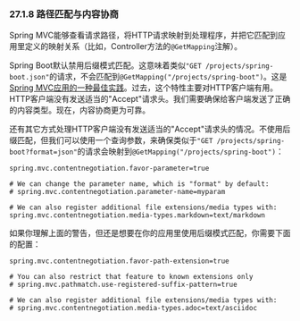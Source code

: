 ### 27.1.8 路径匹配与内容协商

Spring MVC能够查看请求路径，将HTTP请求映射到处理程序，并把它匹配到应用里定义的映射关系（比如，Controller方法的`@GetMapping`注解）。

Spring Boot默认禁用后缀模式匹配。这意味着类似`"GET /projects/spring-boot.json"`的请求，不会匹配到`@GetMapping("/projects/spring-boot")`。这是[Spring MVC应用的一种最佳实践](https://docs.spring.io/spring/docs/5.0.4.RELEASE/spring-framework-reference/web.html#mvc-ann-requestmapping-suffix-pattern-match)。过去，这个特性主要对HTTP客户端有用。HTTP客户端没有发送适当的"Accept"请求头。我们需要确保给客户端发送了正确的内容类型。现在，内容协商更为可靠。

还有其它方式处理HTTP客户端没有发送适当的"Accept"请求头的情况。不使用后缀匹配，但我们可以使用一个查询参数，来确保类似于`"GET /projects/spring-boot?format=json"`的请求会映射到`@GetMapping("/projects/spring-boot")`：

```properties
spring.mvc.contentnegotiation.favor-parameter=true

# We can change the parameter name, which is "format" by default:
# spring.mvc.contentnegotiation.parameter-name=myparam

# We can also register additional file extensions/media types with:
spring.mvc.contentnegotiation.media-types.markdown=text/markdown
```

如果你理解上面的警告，但还是想要在你的应用里使用后缀模式匹配，你需要下面的配置：

```properties
spring.mvc.contentnegotiation.favor-path-extension=true

# You can also restrict that feature to known extensions only
# spring.mvc.pathmatch.use-registered-suffix-pattern=true

# We can also register additional file extensions/media types with:
# spring.mvc.contentnegotiation.media-types.adoc=text/asciidoc
```